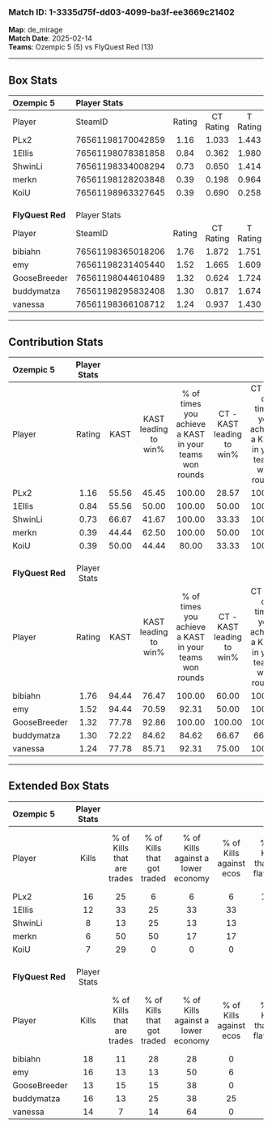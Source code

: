 ### Match ID: 1-3335d75f-dd03-4099-ba3f-ee3669c21402  
**Map**: de_mirage  
**Match Date**: 2025-02-14  
**Teams**: Ozempic 5 (5) vs FlyQuest Red (13)  

---  

## Box Stats  

| **Ozempic 5**    | Player Stats      |        |           |          |       |      |       |         |        |      |     |
| :- | :- | :-: | :-: | :-: | :-: | :-: | :-: | :-: | :-: | :-: | :-: |
| Player           | SteamID           | Rating | CT Rating | T Rating | KAST  | ADR  | Kills | Assists | Deaths | K/D  | HS% |
| PLx2             | 76561198170042859 |  1.16  |   1.033   |  1.443   | 55.56 | 80.2 |  16   |    4    |   12   | 1.33 | 43  |
| 1EIIis           | 76561198078381858 |  0.84  |   0.362   |  1.980   | 55.56 | 79.7 |  12   |    3    |   16   | 0.75 | 66  |
| ShwinLi          | 76561198334008294 |  0.73  |   0.650   |  1.414   | 66.67 | 71.8 |   8   |    7    |   16   | 0.50 | 50  |
| merkn            | 76561198128203848 |  0.39  |   0.198   |  0.964   | 44.44 | 54.8 |   6   |    2    |   16   | 0.38 | 66  |
| KoiU             | 76561198963327645 |  0.39  |   0.690   |  0.258   | 50.00 | 36.9 |   7   |    3    |   17   | 0.41 | 71  |
|                  |                   |        |           |          |       |      |       |         |        |      |     |
|                  |                   |        |           |          |       |      |       |         |        |      |     |
|                  |                   |        |           |          |       |      |       |         |        |      |     |
| **FlyQuest Red** | Player Stats      |        |           |          |       |      |       |         |        |      |     |
| Player           | SteamID           | Rating | CT Rating | T Rating | KAST  | ADR  | Kills | Assists | Deaths | K/D  | HS% |
| bibiahn          | 76561198365018206 |  1.76  |   1.872   |  1.751   | 94.44 | 90.7 |  18   |    5    |   6    | 3.00 | 55  |
| emy              | 76561198231405440 |  1.52  |   1.665   |  1.609   | 94.44 | 96.2 |  16   |    3    |   11   | 1.45 | 37  |
| GooseBreeder     | 76561198044610489 |  1.32  |   0.624   |  1.724   | 77.78 | 96.6 |  13   |   10    |   10   | 1.30 | 38  |
| buddymatza       | 76561198295832408 |  1.30  |   0.817   |  1.674   | 72.22 | 84.4 |  16   |    5    |   12   | 1.33 | 62  |
| vanessa          | 76561198366108712 |  1.24  |   0.937   |  1.430   | 77.78 | 70.3 |  14   |    1    |   10   | 1.40 | 57  |
---  

## Contribution Stats  

| **Ozempic 5**    | Player Stats |       |                      |                                                        |                           |                                                             |                          |                                                            |
| :- | :-: | :-: | :-: | :-: | :-: | :-: | :-: | :-: |
| Player           |    Rating    | KAST  | KAST leading to win% | % of times you achieve a KAST in your teams won rounds | CT - KAST leading to win% | CT - % of times you achieve a KAST in your teams won rounds | T - KAST leading to win% | T - % of times you achieve a KAST in your teams won rounds |
| PLx2             |     1.16     | 55.56 |        45.45         |                         100.00                         |           28.57           |                           100.00                            |          75.00           |                           100.00                           |
| 1EIIis           |     0.84     | 55.56 |        50.00         |                         100.00                         |           50.00           |                           100.00                            |          50.00           |                           100.00                           |
| ShwinLi          |     0.73     | 66.67 |        41.67         |                         100.00                         |           33.33           |                           100.00                            |          50.00           |                           100.00                           |
| merkn            |     0.39     | 44.44 |        62.50         |                         100.00                         |           50.00           |                           100.00                            |          75.00           |                           100.00                           |
| KoiU             |     0.39     | 50.00 |        44.44         |                         80.00                          |           33.33           |                           100.00                            |          66.67           |                           66.67                            |
|                  |              |       |                      |                                                        |                           |                                                             |                          |                                                            |
|                  |              |       |                      |                                                        |                           |                                                             |                          |                                                            |
|                  |              |       |                      |                                                        |                           |                                                             |                          |                                                            |
| **FlyQuest Red** | Player Stats |       |                      |                                                        |                           |                                                             |                          |                                                            |
| Player           |    Rating    | KAST  | KAST leading to win% | % of times you achieve a KAST in your teams won rounds | CT - KAST leading to win% | CT - % of times you achieve a KAST in your teams won rounds | T - KAST leading to win% | T - % of times you achieve a KAST in your teams won rounds |
| bibiahn          |     1.76     | 94.44 |        76.47         |                         100.00                         |           60.00           |                           100.00                            |          83.33           |                           100.00                           |
| emy              |     1.52     | 94.44 |        70.59         |                         92.31                          |           50.00           |                           100.00                            |          81.82           |                           90.00                            |
| GooseBreeder     |     1.32     | 77.78 |        92.86         |                         100.00                         |          100.00           |                           100.00                            |          90.91           |                           100.00                           |
| buddymatza       |     1.30     | 72.22 |        84.62         |                         84.62                          |           66.67           |                            66.67                            |          90.00           |                           90.00                            |
| vanessa          |     1.24     | 77.78 |        85.71         |                         92.31                          |           75.00           |                           100.00                            |          90.00           |                           90.00                            |
---  

## Extended Box Stats  

| **Ozempic 5**    | Player Stats |                            |                            |                                    |                         |                              |                                 |        |                             |                                     |                          |                               |                            |
| :- | :-: | :-: | :-: | :-: | :-: | :-: | :-: | :-: | :-: | :-: | :-: | :-: | :-: |
| Player           |    Kills     | % of Kills that are trades | % of Kills that got traded | % of Kills against a lower economy | % of Kills against ecos | % of Kills that are flawless | % of Kills that are close duels | Deaths | % of Deaths that get traded | % of Deaths against a lower economy | % of Deaths against ecos | % of Deaths that are flawless | % of Deaths that are close |
| PLx2             |      16      |             25             |             6              |                 6                  |            6            |             100              |                0                |   12   |              0              |                  8                  |            8             |              75               |             17             |
| 1EIIis           |      12      |             33             |             25             |                 33                 |           33            |              75              |                0                |   16   |             13              |                  6                  |            6             |              44               |             13             |
| ShwinLi          |      8       |             13             |             25             |                 13                 |           13            |              75              |               13                |   16   |             38              |                 13                  |            13            |              63               |             13             |
| merkn            |      6       |             50             |             50             |                 17                 |           17            |              50              |               17                |   16   |             13              |                  6                  |            6             |              56               |             0              |
| KoiU             |      7       |             29             |             0              |                 0                  |            0            |              43              |                0                |   17   |             29              |                 12                  |            12            |              88               |             6              |
|                  |              |                            |                            |                                    |                         |                              |                                 |        |                             |                                     |                          |                               |                            |
|                  |              |                            |                            |                                    |                         |                              |                                 |        |                             |                                     |                          |                               |                            |
|                  |              |                            |                            |                                    |                         |                              |                                 |        |                             |                                     |                          |                               |                            |
| **FlyQuest Red** | Player Stats |                            |                            |                                    |                         |                              |                                 |        |                             |                                     |                          |                               |                            |
| Player           |    Kills     | % of Kills that are trades | % of Kills that got traded | % of Kills against a lower economy | % of Kills against ecos | % of Kills that are flawless | % of Kills that are close duels | Deaths | % of Deaths that get traded | % of Deaths against a lower economy | % of Deaths against ecos | % of Deaths that are flawless | % of Deaths that are close |
| bibiahn          |      18      |             11             |             28             |                 28                 |            0            |              72              |               11                |   6    |             17              |                 50                  |            0             |              83               |             0              |
| emy              |      16      |             13             |             13             |                 50                 |            6            |              56              |               19                |   11   |             27              |                 27                  |            0             |              82               |             9              |
| GooseBreeder     |      13      |             15             |             15             |                 38                 |            0            |              62              |                0                |   10   |             10              |                 50                  |            0             |              90               |             0              |
| buddymatza       |      16      |             13             |             25             |                 38                 |           25            |              56              |                6                |   12   |             25              |                 42                  |            0             |              75               |             0              |
| vanessa          |      14      |             7              |             14             |                 64                 |            0            |              71              |                7                |   10   |             10              |                 30                  |            0             |              50               |             10             |
